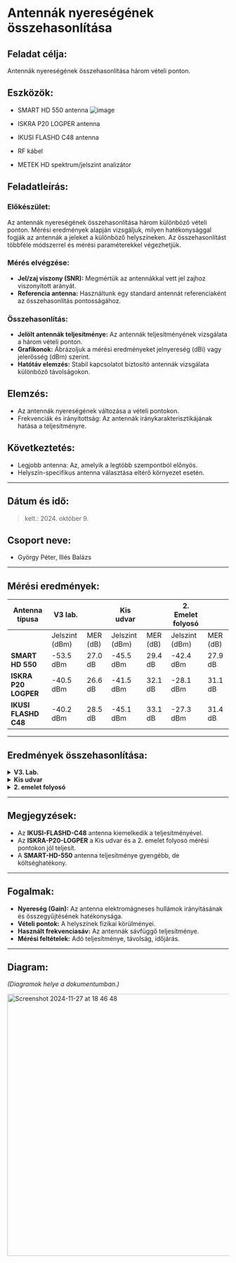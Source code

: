 # Antennák nyereségének összehasonlítása

## Feladat célja:
Antennák nyereségének összehasonlítása három vételi ponton.

## Eszközök:
- SMART HD 550 antenna
  ![image](https://github.com/user-attachments/assets/9b672e7c-8184-458b-829b-9b56e8910d90)

- ISKRA P20 LOGPER antenna
- IKUSI FLASHD C48 antenna
- RF kábel
- METEK HD spektrum/jelszint analizátor

## Feladatleírás:

### Előkészület:
Az antennák nyereségének összehasonlítása három különböző vételi ponton. Mérési eredmények alapján vizsgáljuk, milyen hatékonysággal fogják az antennák a jeleket a különböző helyszíneken. Az összehasonlítást többféle módszerrel és mérési paraméterekkel végezhetjük.

### Mérés elvégzése:
- **Jel/zaj viszony (SNR):** Megmértük az antennákkal vett jel zajhoz viszonyított arányát.
- **Referencia antenna:** Használtunk egy standard antennát referenciaként az összehasonlítás pontosságához.

### Összehasonlítás:
- **Jelölt antennák teljesítménye:** Az antennák teljesítményének vizsgálata a három vételi ponton.
- **Grafikonok:** Ábrázoljuk a mérési eredményeket jelnyereség (dBi) vagy jelerősség (dBm) szerint.
- **Hatótáv elemzés:** Stabil kapcsolatot biztosító antennák vizsgálata különböző távolságokon.

## Elemzés:
- Az antennák nyereségének változása a vételi pontokon.
- Frekvenciák és irányítottság: Az antennák iránykarakterisztikájának hatása a teljesítményre.

## Következtetés:
- Legjobb antenna: Az, amelyik a legtöbb szempontból előnyös.
- Helyszín-specifikus antenna választása eltérő környezet esetén.

---

## Dátum és idő:   
> kelt.: 2024. október 9.

## Csoport neve:   
- György Péter, Illés Balázs

---

## Mérési eredmények:

| Antenna típusa      | **V3 lab.**           |                  | **Kis udvar**       |                  | **2. Emelet folyosó** |                  |
|----------------------|-----------------------|------------------|---------------------|------------------|------------------------|------------------|
|                      | Jelszint (dBm)       | MER (dB)         | Jelszint (dBm)      | MER (dB)         | Jelszint (dBm)         | MER (dB)         |
| **SMART HD 550**     | -53.5 dBm            | 27.0 dB          | -45.5 dBm           | 29.4 dB          | -42.4 dBm              | 27.9 dB          |
| **ISKRA P20 LOGPER** | -40.5 dBm            | 26.6 dB          | -41.5 dBm           | 32.1 dB          | -28.1 dBm              | 31.1 dB          |
| **IKUSI FLASHD C48** | -40.2 dBm            | 28.5 dB          | -45.1 dBm           | 33.1 dB          | -27.3 dBm              | 31.4 dB          |

---

## Eredmények összehasonlítása:   

<details>
<summary><b>V3. Lab.</b></summary>
<ul>
  <li><b>IKUSI-FLASHD-C48:</b> Legjobb jelszint (-40.2 dBm), legmagasabb MER (28.5 dB).</li>
  <li><b>ISKRA-P20-LOGPER:</b> Közel azonos jelszint (-40.5 dBm), alacsonyabb MER (26.6 dB).</li>
  <li><b>SMART-HD-550:</b> Gyengébb teljesítmény (-53.5 dBm), elfogadható MER (27.0 dB).</li>
</ul>
</details>

<details>
<summary><b>Kis udvar</b></summary>
<ul>
  <li><b>IKUSI-FLASHD-C48:</b> Legjobb MER (33.1 dB), közepes jelszint (-45.1 dBm).</li>
  <li><b>ISKRA-P20-LOGPER:</b> Legjobb jelszint (-41.5 dBm), magas MER (32.1 dB).</li>
  <li><b>SMART-HD-550:</b> Gyengébb eredmények (-45.5 dBm, 29.4 dB).</li>
</ul>
</details>

<details>
<summary><b>2. emelet folyosó</b></summary>
<ul>
  <li><b>IKUSI-FLASHD-C48:</b> Legjobb jelszint (-27.3 dBm), legjobb MER (31.4 dB).</li>
  <li><b>ISKRA-P20-LOGPER:</b> Közel azonos jelszint (-28.1 dBm), magas MER (31.1 dB).</li>
  <li><b>SMART-HD-550:</b> Gyengébb eredmények (-42.4 dBm, 27.9 dB).</li>
</ul>
</details>

---

## Megjegyzések:
- Az **IKUSI-FLASHD-C48** antenna kiemelkedik a teljesítményével.
- Az **ISKRA-P20-LOGPER** a Kis udvar és a 2. emelet folyosó mérési pontokon jól teljesít.
- A **SMART-HD-550** antenna teljesítménye gyengébb, de költséghatékony.

---

## Fogalmak:

- **Nyereség (Gain):** Az antenna elektromágneses hullámok irányításának és összegyűjtésének hatékonysága.
- **Vételi pontok:** A helyszínek fizikai körülményei.
- **Használt frekvenciasáv:** Az antennák sávfüggő teljesítménye.
- **Mérési feltételek:** Adó teljesítménye, távolság, időjárás.

---

## Diagram:
_(Diagramok helye a dokumentumban.)_   

<img width="595" alt="Screenshot 2024-11-27 at 18 46 48" src="https://github.com/user-attachments/assets/889aa0f7-c18d-4738-8bb7-aef0ff10b2b4">

